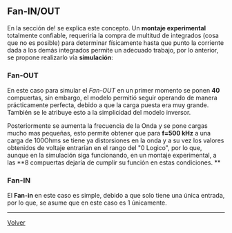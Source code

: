 ## Fan-IN/OUT

En la sección de! se explica este concepto. Un **montaje experimental** totalmente confiable, requeriría la compra de multitud de integrados (cosa que no es posible) para determinar físicamente hasta que punto la corriente dada a los demás integrados permite un adecuado trabajo, por lo anterior, se propone realizarlo vía **simulación**:
### Fan-OUT
En este caso para simular el _Fan-OUT_ en un primer momento se ponen **40** compuertas, sin embargo, el modelo permitió seguir operando de manera prácticamente perfecta, debido a que la carga puesta era muy grande. También se le atribuye esto a la simplicidad del modelo inversor.



Posteriormente se aumenta la frecuencia de la Onda y se pone cargas mucho mas pequeñas, esto permite obtener que para **f=500 kHz** a una carga de 100Ohms se tiene ya distorsiones en la onda y a su vez los valores obtenidos de voltaje entrarían en el rango del "0 Logico", por lo que, aunque en la simulación siga funcionando, en un montaje experimental, a las **8 compuertas dejaría de cumplir su función en estas condiciones. **



### Fan-IN

El **Fan-in** en este caso es simple, debido a que solo tiene una única entrada, por lo que, se asume que en este caso es 1 únicamente.

---

[Volver](https://github.com/juamorenogo/Digital_2024_2/tree/main/Lab_01/SN70LS04)
